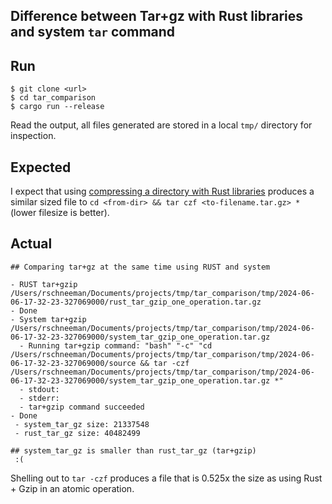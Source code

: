 ## Difference between Tar+gz with Rust libraries and system `tar` command

## Run

```
$ git clone <url>
$ cd tar_comparison
$ cargo run --release
```

Read the output, all files generated are stored in a local `tmp/` directory for inspection.

## Expected

I expect that using [compressing a directory with Rust libraries](https://github.com/rust-lang-nursery/rust-cookbook/blob/752b035c1ae1646c999b4d7c39c78d67215d5893/src/compression/tar/tar-compress.md) produces a similar sized file to `cd <from-dir> && tar czf <to-filename.tar.gz> *` (lower filesize is better).

## Actual

```
## Comparing tar+gz at the same time using RUST and system

- RUST tar+gzip /Users/rschneeman/Documents/projects/tmp/tar_comparison/tmp/2024-06-06-17-32-23-327069000/rust_tar_gzip_one_operation.tar.gz
- Done
- System tar+gzip /Users/rschneeman/Documents/projects/tmp/tar_comparison/tmp/2024-06-06-17-32-23-327069000/system_tar_gzip_one_operation.tar.gz
  - Running tar+gzip command: "bash" "-c" "cd /Users/rschneeman/Documents/projects/tmp/tar_comparison/tmp/2024-06-06-17-32-23-327069000/source && tar -czf /Users/rschneeman/Documents/projects/tmp/tar_comparison/tmp/2024-06-06-17-32-23-327069000/system_tar_gzip_one_operation.tar.gz *"
  - stdout:
  - stderr:
  - tar+gzip command succeeded
- Done
 - system_tar_gz size: 21337548
 - rust_tar_gz size: 40482499

## system_tar_gz is smaller than rust_tar_gz (tar+gzip)
 :(
```

Shelling out to `tar -czf` produces a file that is 0.525x the size as using Rust + Gzip in an atomic operation.
